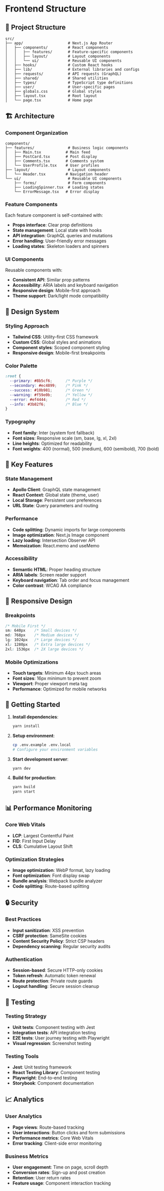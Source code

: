 # Frontend Structure

## 📁 Project Structure

```
src/
├── app/                    # Next.js App Router
│   ├── components/         # React components
│   │   ├── features/       # Feature-specific components
│   │   ├── layout/         # Layout components
│   │   └── ui/             # Reusable UI components
│   ├── hooks/              # Custom React hooks
│   ├── lib/                # External libraries and configs
│   ├── requests/           # API requests (GraphQL)
│   ├── shared/             # Shared utilities
│   ├── types/              # TypeScript type definitions
│   ├── user/               # User-specific pages
│   ├── globals.css         # Global styles
│   ├── layout.tsx          # Root layout
│   └── page.tsx            # Home page
```

## 🏗️ Architecture

### Component Organization
```
components/
├── features/               # Business logic components
│   ├── Main.tsx           # Main feed
│   ├── PostCard.tsx       # Post display
│   ├── Comments.tsx       # Comments system
│   └── UserProfile.tsx    # User profiles
├── layout/                 # Layout components
│   └── Header.tsx         # Navigation header
└── ui/                     # Reusable UI components
    ├── forms/              # Form components
    ├── LoadingSpinner.tsx  # Loading states
    └── ErrorMessage.tsx   # Error display
```

### Feature Components
Each feature component is self-contained with:
- **Props interface**: Clear prop definitions
- **State management**: Local state with hooks
- **API integration**: GraphQL queries and mutations
- **Error handling**: User-friendly error messages
- **Loading states**: Skeleton loaders and spinners

### UI Components
Reusable components with:
- **Consistent API**: Similar prop patterns
- **Accessibility**: ARIA labels and keyboard navigation
- **Responsive design**: Mobile-first approach
- **Theme support**: Dark/light mode compatibility

## 🎨 Design System

### Styling Approach
- **Tailwind CSS**: Utility-first CSS framework
- **Custom CSS**: Global styles and animations
- **Component styles**: Scoped component styling
- **Responsive design**: Mobile-first breakpoints

### Color Palette
```css
:root {
  --primary: #8b5cf6;      /* Purple */
  --secondary: #ec4899;    /* Pink */
  --success: #10b981;      /* Green */
  --warning: #f59e0b;      /* Yellow */
  --error: #ef4444;        /* Red */
  --info: #3b82f6;         /* Blue */
}
```

### Typography
- **Font family**: Inter (system font fallback)
- **Font sizes**: Responsive scale (sm, base, lg, xl, 2xl)
- **Line heights**: Optimized for readability
- **Font weights**: 400 (normal), 500 (medium), 600 (semibold), 700 (bold)

## 🔧 Key Features

### State Management
- **Apollo Client**: GraphQL state management
- **React Context**: Global state (theme, user)
- **Local Storage**: Persistent user preferences
- **URL State**: Query parameters and routing

### Performance
- **Code splitting**: Dynamic imports for large components
- **Image optimization**: Next.js Image component
- **Lazy loading**: Intersection Observer API
- **Memoization**: React.memo and useMemo

### Accessibility
- **Semantic HTML**: Proper heading structure
- **ARIA labels**: Screen reader support
- **Keyboard navigation**: Tab order and focus management
- **Color contrast**: WCAG AA compliance

## 📱 Responsive Design

### Breakpoints
```css
/* Mobile First */
sm: 640px    /* Small devices */
md: 768px    /* Medium devices */
lg: 1024px   /* Large devices */
xl: 1280px   /* Extra large devices */
2xl: 1536px  /* 2X large devices */
```

### Mobile Optimizations
- **Touch targets**: Minimum 44px touch areas
- **Font sizes**: 16px minimum to prevent zoom
- **Viewport**: Proper viewport meta tag
- **Performance**: Optimized for mobile networks

## 🚀 Getting Started

1. **Install dependencies**:
   ```bash
   yarn install
   ```

2. **Setup environment**:
   ```bash
   cp .env.example .env.local
   # Configure your environment variables
   ```

3. **Start development server**:
   ```bash
   yarn dev
   ```

4. **Build for production**:
   ```bash
   yarn build
   yarn start
   ```

## 📊 Performance Monitoring

### Core Web Vitals
- **LCP**: Largest Contentful Paint
- **FID**: First Input Delay
- **CLS**: Cumulative Layout Shift

### Optimization Strategies
- **Image optimization**: WebP format, lazy loading
- **Font optimization**: Font display swap
- **Bundle analysis**: Webpack bundle analyzer
- **Code splitting**: Route-based splitting

## 🔒 Security

### Best Practices
- **Input sanitization**: XSS prevention
- **CSRF protection**: SameSite cookies
- **Content Security Policy**: Strict CSP headers
- **Dependency scanning**: Regular security audits

### Authentication
- **Session-based**: Secure HTTP-only cookies
- **Token refresh**: Automatic token renewal
- **Route protection**: Private route guards
- **Logout handling**: Secure session cleanup

## 🧪 Testing

### Testing Strategy
- **Unit tests**: Component testing with Jest
- **Integration tests**: API integration testing
- **E2E tests**: User journey testing with Playwright
- **Visual regression**: Screenshot testing

### Testing Tools
- **Jest**: Unit testing framework
- **React Testing Library**: Component testing
- **Playwright**: End-to-end testing
- **Storybook**: Component documentation

## 📈 Analytics

### User Analytics
- **Page views**: Route-based tracking
- **User interactions**: Button clicks and form submissions
- **Performance metrics**: Core Web Vitals
- **Error tracking**: Client-side error monitoring

### Business Metrics
- **User engagement**: Time on page, scroll depth
- **Conversion rates**: Sign-up and post creation
- **Retention**: User return rates
- **Feature usage**: Component interaction tracking
